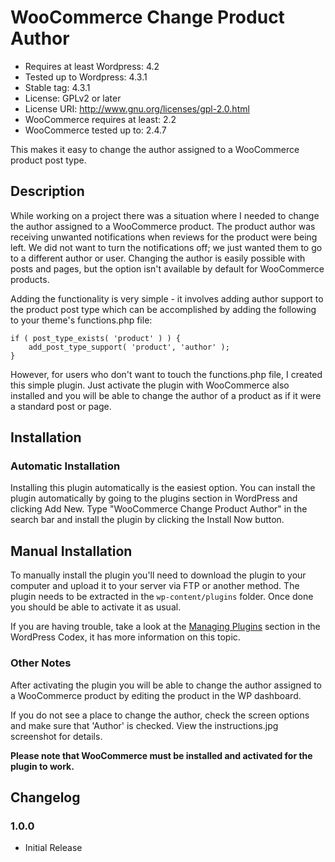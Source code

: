 # WooCommerce Change Product Author 
- Requires at least Wordpress: 4.2
- Tested up to Wordpress: 4.3.1
- Stable tag: 4.3.1
- License: GPLv2 or later
- License URI: http://www.gnu.org/licenses/gpl-2.0.html
- WooCommerce requires at least: 2.2
- WooCommerce tested up to: 2.4.7

This makes it easy to change the author assigned to a WooCommerce product post type.

## Description

While working on a project there was a situation where I needed to change the author assigned to a WooCommerce product. The product author was receiving unwanted notifications when reviews for the product were being left. We did not want to turn the notifications off; we just wanted them to go to a different author or user. Changing the author is easily possible with posts and pages, but the option isn't available by default for WooCommerce products. 

Adding the functionality is very simple - it involves adding author support to the product post type which can be accomplished by adding the following to your theme's functions.php file: 

```
if ( post_type_exists( 'product' ) ) {
	add_post_type_support( 'product', 'author' );
}
```

However, for users who don't want to touch the functions.php file, I created this simple plugin. Just activate the plugin with WooCommerce also installed and you will be able to change the author of a product as if it were a standard post or page. 

## Installation

### Automatic Installation 

Installing this plugin automatically is the easiest option. You can install the plugin automatically by going to the plugins section in WordPress and clicking Add New. Type "WooCommerce Change Product Author" in the search bar and install the plugin by clicking the Install Now button.

## Manual Installation

To manually install the plugin you'll need to download the plugin to your computer and upload it to your server via FTP or another method. The plugin needs to be extracted in the `wp-content/plugins` folder. Once done you should be able to activate it as usual.

If you are having trouble, take a look at the [Managing Plugins](http://codex.wordpress.org/Managing_Plugins#Manual_Plugin_Installation) section in the WordPress Codex, it has more information on this topic.

### Other Notes ###

After activating the plugin you will be able to change the author assigned to a WooCommerce product by editing the product in the WP dashboard.

If you do not see a place to change the author, check the screen options and make sure that 'Author' is checked. View the instructions.jpg screenshot for details. 

**Please note that WooCommerce must be installed and activated for the plugin to work.**

## Changelog ##

### 1.0.0
- Initial Release
